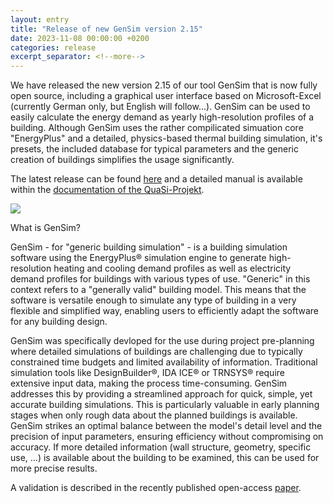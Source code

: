 ```yaml
---
layout: entry
title: "Release of new GenSim version 2.15"
date: 2023-11-08 00:00:00 +0200
categories: release
excerpt_separator: <!--more-->
---
```


We have released the new version 2.15 of our tool GenSim that is now fully open source, including a graphical user interface based on Microsoft-Excel (currently German only, but English will follow...). GenSim can be used to easily calculate the energy demand as yearly high-resolution profiles of a building. Although GenSim uses the rather compilicated simuation core "EnergyPlus" and a detailed, physics-based thermal building simulation, it's presets, the included database for typical parameters and the generic creation of buildings simplifies the usage significantly. 

The latest release can be found [here](https://github.com/QuaSi-Software/GenSim/releases) and a detailed manual is available within the [documentation of the QuaSi-Projekt](https://quasi-software.readthedocs.io/en/latest/gensim_user_manual/).

<div class="row">
    <img class="col" src="{{'assets/gensim_logo.jpg' | absolute_url}}" style="max-width: 400px; padding: 0"/>
</div>

<!--more-->

What is GenSim?

GenSim - for "generic building simulation" - is a building simulation software using the EnergyPlus® simulation engine to generate high-resolution heating and cooling demand profiles as well as electricity demand profiles for buildings with various types of use. "Generic" in this context refers to a "generally valid" building model. This means that the software is versatile enough to simulate any type of building in a very flexible and simplified way, enabling users to efficiently adapt the software for any building design.

GenSim was specifically devloped for the use during project pre-planning where detailed simulations of buildings are challenging due to typically constrained time budgets and limited availability of information. Traditional simulation tools like DesignBuilder®, IDA ICE® or TRNSYS® require extensive input data, making the process time-consuming. GenSim addresses this by providing a streamlined approach for quick, simple, yet accurate building simulations. This is particularly valuable in early planning stages when only rough data about the planned buildings is available. GenSim strikes an optimal balance between the model's detail level and the precision of input parameters, ensuring efficiency without compromising on accuracy. If more detailed information (wall structure, geometry, specific use, ...) is available about the building to be examined, this can be used for more precise results.

A validation is described in the recently published open-access [paper](https://doi.org/10.3390/en16176115).